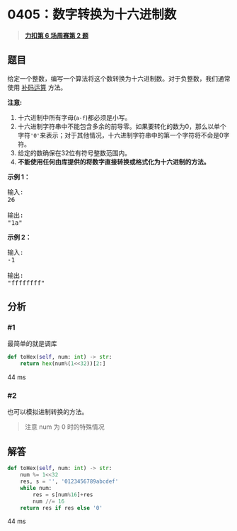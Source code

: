 # 0405：数字转换为十六进制数


> <u>**[力扣第 6 场周赛第 2 题](https://leetcode.cn/problems/convert-a-number-to-hexadecimal/)**</u>

## 题目

<p>给定一个整数，编写一个算法将这个数转换为十六进制数。对于负整数，我们通常使用 <a href="https://baike.baidu.com/item/%E8%A1%A5%E7%A0%81/6854613?fr=aladdin">补码运算</a> 方法。</p>

<p><strong>注意:</strong></p>

<ol>
<li>十六进制中所有字母(<code>a-f</code>)都必须是小写。</li>
<li>十六进制字符串中不能包含多余的前导零。如果要转化的数为0，那么以单个字符<code>&#39;0&#39;</code>来表示；对于其他情况，十六进制字符串中的第一个字符将不会是0字符。 </li>
<li>给定的数确保在32位有符号整数范围内。</li>
<li><strong>不能使用任何由库提供的将数字直接转换或格式化为十六进制的方法。</strong></li>
</ol>

<p><strong>示例 1：</strong></p>

<pre>
输入:
26

输出:
&quot;1a&quot;
</pre>

<p><strong>示例 2：</strong></p>

<pre>
输入:
-1

输出:
&quot;ffffffff&quot;
</pre>


## 分析

### #1

最简单的就是调库

```python
def toHex(self, num: int) -> str:
    return hex(num%(1<<32))[2:]
```
44 ms

### #2

也可以模拟进制转换的方法。

> 注意 num 为 0 时的特殊情况

## 解答

```python
def toHex(self, num: int) -> str:
    num %= 1<<32
    res, s = '', '0123456789abcdef'
    while num:
        res = s[num%16]+res
        num //= 16
    return res if res else '0'
```
44 ms

